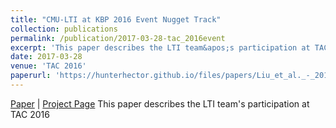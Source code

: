 ```yaml
---
title: "CMU-LTI at KBP 2016 Event Nugget Track"
collection: publications
permalink: /publication/2017-03-28-tac_2016event
excerpt: 'This paper describes the LTI team&apos;s participation at TAC 2016'
date: 2017-03-28
venue: 'TAC 2016'
paperurl: 'https://hunterhector.github.io/files/papers/Liu_et_al._-_2016_-_TAC_2016.pdf'
---
```

[Paper](https://hunterhector.github.io/files/papers/Liu_et_al._-_2016_-_TAC_2016.pdf) \| [Project Page](#) This paper describes the LTI team&apos;s participation at TAC 2016
